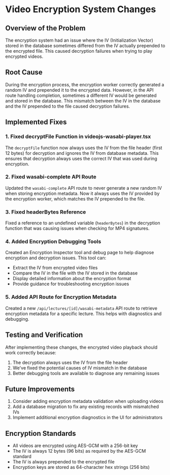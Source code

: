 # Video Encryption System Changes

## Overview of the Problem
The encryption system had an issue where the IV (Initialization Vector) stored in the database sometimes differed from the IV actually prepended to the encrypted file. This caused decryption failures when trying to play encrypted videos.

## Root Cause
During the encryption process, the encryption worker correctly generated a random IV and prepended it to the encrypted data. However, in the API route handling completion, sometimes a different IV would be generated and stored in the database. This mismatch between the IV in the database and the IV prepended to the file caused decryption failures.

## Implemented Fixes

### 1. Fixed decryptFile Function in videojs-wasabi-player.tsx
The `decryptFile` function now always uses the IV from the file header (first 12 bytes) for decryption and ignores the IV from database metadata. This ensures that decryption always uses the correct IV that was used during encryption.

### 2. Fixed wasabi-complete API Route
Updated the `wasabi-complete` API route to never generate a new random IV when storing encryption metadata. Now it always uses the IV provided by the encryption worker, which matches the IV prepended to the file.

### 3. Fixed headerBytes Reference
Fixed a reference to an undefined variable (`headerBytes`) in the decryption function that was causing issues when checking for MP4 signatures.

### 4. Added Encryption Debugging Tools
Created an Encryption Inspector tool and debug page to help diagnose encryption and decryption issues. This tool can:
- Extract the IV from encrypted video files
- Compare the IV in the file with the IV stored in the database
- Display detailed information about the encryption format
- Provide guidance for troubleshooting encryption issues

### 5. Added API Route for Encryption Metadata
Created a new `/api/lectures/[id]/wasabi-metadata` API route to retrieve encryption metadata for a specific lecture. This helps with diagnostics and debugging.

## Testing and Verification
After implementing these changes, the encrypted video playback should work correctly because:
1. The decryption always uses the IV from the file header
2. We've fixed the potential causes of IV mismatch in the database
3. Better debugging tools are available to diagnose any remaining issues

## Future Improvements
1. Consider adding encryption metadata validation when uploading videos
2. Add a database migration to fix any existing records with mismatched IVs
3. Implement additional encryption diagnostics in the UI for administrators

## Encryption Standards
- All videos are encrypted using AES-GCM with a 256-bit key
- The IV is always 12 bytes (96 bits) as required by the AES-GCM standard
- The IV is always prepended to the encrypted file
- Encryption keys are stored as 64-character hex strings (256 bits)
